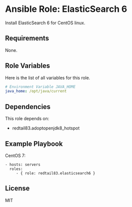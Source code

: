 Ansible Role: ElasticSearch 6
=========

Install ElasticSearch 6 for CentOS linux.

Requirements
------------

None.

Role Variables
--------------

Here is the list of all variables for this role.
```yml
# Environment Variable JAVA_HOME
java_home: /opt/java/current
```

Dependencies
------------

This role depends on:

* redtail83.adoptopenjdk8_hotspot

Example Playbook
----------------

CentOS 7:

    - hosts: servers
      roles:
         - { role: redtail83.elasticsearch6 }

License
-------

MIT
